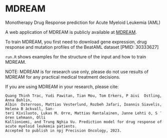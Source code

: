 # MDREAM 

Monotherapy Drug Response prediction for Acute Myeloid Leukemia (AML)

A web application of MDREAM is publicly available at [MDREAM](https://www.meb.ki.se/shiny/truvu/MDREAM/).

To train MDREAM, you first need to download gene expression, drug response and mutation profiles of the BeatAML dataset [PMID: 30333627] 

`run.R` shows examples for the structure of the input and how to train MDREAM.

NOTE: MDREAM is for research use only, please do not use results of MDREAM for any practical medical treatment decisions.

If you are using MDREAM in your research, please cite:

```
Quang Thinh Trac, Yudi Pawitan, Tian Mou, Tom Erkers, P ̈aivi  ̈Ostling, Anna Bohlin,
Albin  ̈Osterroos, Mattias Vesterlund, Rozbeh Jafari, Ioannis Siavelis, Helena B ̈ackvall, San-
teri Kiviluoto, Lukas M. Orre, Mattias Rantalainen, Janne Lehti ̈o, S ̈oren Lehmann, Olli
Kallioniemi, and Trung Nghia Vu. Prediction model for drug response of acute myeloid leukemia patients.
Accepted to publish in npj Precision Oncology, 2023.
```
